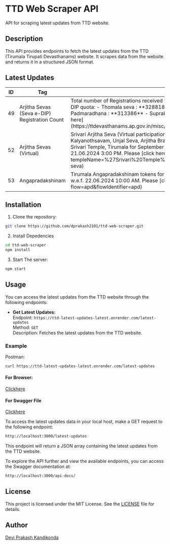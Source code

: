 # TTD Web Scraper API

API for scraping latest updates from TTD website.

## Description

This API provides endpoints to fetch the latest updates from the TTD (Tirumala Tirupati Devasthanams) website. It scrapes data from the website and returns it in a structured JSON format.

## Latest Updates

<table>
  <thead>
    <tr>
      <th>ID</th>
      <th>Tag</th>
      <th>Data</th>
      <th>Published At</th>
    </tr>
  </thead>
  <tbody>
    <tr>
      <td>49</td>
      <td>Arjitha Sevas (Seva e-DIP) Registration Count</td>
      <td>Total number of Registrations received for September - 2024 Srivari Arjitha Sevas e-DIP quota:
        - Thomala seva : **328818**
        - Archana : **324004**
        - Astadala Pada Padmaradhana : **313386**
        - Suprabhatham : **360105**
        For Selected List [Click here](https://ttdevasthanams.ap.gov.in/misc/images/v4/2024_06_20_EDIP_SELECTIONS.pdf)
      </td>
      <td>2024-06-20T04:37:33.232Z</td>
    </tr>
    <tr>
      <td>52</td>
      <td>Arjitha Sevas (Virtual)</td>
      <td>Srivari Arjitha Seva (Virtual participation) and connected Darshan quota for Kalyanothsavam, Unjal Seva, Arjitha Brahmotsavam & Sahasra Deepalankara Sevas of Srivari Temple, Tirumala for September-2024 will be available for booking w.e.f. 21.06.2024 3:00 PM. Please [click here](/virtual-seva/seva-instructions?templeName=%27Srivari%20Temple%27&flowIdentifier=virtual-seva&flow=virtual-seva)
      </td>
      <td>2024-04-16T06:41:06.744Z</td>
    </tr>
    <tr>
      <td>53</td>
      <td>Angapradakshinam</td>
      <td>Tirumala Angapradakshinam tokens for September-2024 will be available for booking w.e.f. 22.06.2024 10:00 AM. Please [click here](/apd/slot-booking?flow=apd&flowIdentifier=apd)</td>
      <td>2024-06-12T11:20:48.374Z</td>
    </tr>
    <!-- Add more rows as needed -->
  </tbody>
</table>

## Installation

1. Clone the repository:

```bash
git clone https://github.com/dprakash2101/ttd-web-scraper.git
```

2. Install Depedencies

```bash
cd ttd-web-scraper
npm install
```

3. Start The server:

```bash
npm start
```


## Usage

You can access the latest updates from the TTD website through the following endpoints:

- **Get Latest Updates:**  
  Endpoint: `https://ttd-latest-updates-latest.onrender.com/latest-updates`  
  Method: `GET`  
  Description: Fetches the latest updates from the TTD website.

### Example
Postman:
```bash
curl https://ttd-latest-updates-latest.onrender.com/latest-updates
```
#### For Browser:
 [Clickhere](https://ttd-latest-updates-latest.onrender.com/latest-updates)

 #### For Swagger File
 [Clickhere](https://ttd-latest-updates-latest.onrender.com/api-docs/)


To access the latest updates data in your local host, make a GET request to the following endpoint:

```bash
http://localhost:3000/latest-updates
```
This endpoint will return a JSON array containing the latest updates from the TTD website.

To explore the API further and view the available endpoints, you can access the Swagger documentation at:

```bash
http://localhost:3000/api-docs/
```

## License

This project is licensed under the MIT License. See the [LICENSE](LICENSE) file for details.

## Author

[Devi Prakash Kandikonda](https://github.com/dprakash2101)